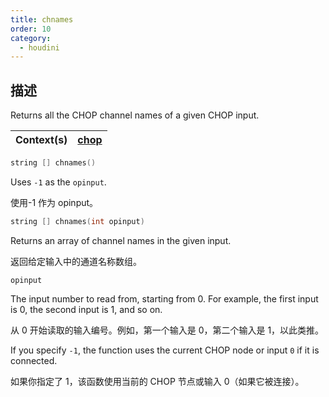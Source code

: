 ```yaml
---
title: chnames
order: 10
category:
  - houdini
---
```

    
## 描述

Returns all the CHOP channel names of a given CHOP input.

| Context(s) | [chop](../contexts/chop.html) |
| ---------- | ----------------------------- |

```c
string [] chnames()
```

Uses `-1` as the `opinput`.

使用-1 作为 opinput。

```c
string [] chnames(int opinput)
```

Returns an array of channel names in the given input.

返回给定输入中的通道名称数组。

`opinput`

The input number to read from, starting from 0. For example, the first input
is 0, the second input is 1, and so on.

从 0 开始读取的输入编号。例如，第一个输入是 0，第二个输入是 1，以此类推。

If you specify `-1`, the function uses the current CHOP node or input `0` if
it is connected.

如果你指定了 1，该函数使用当前的 CHOP 节点或输入 0（如果它被连接）。
